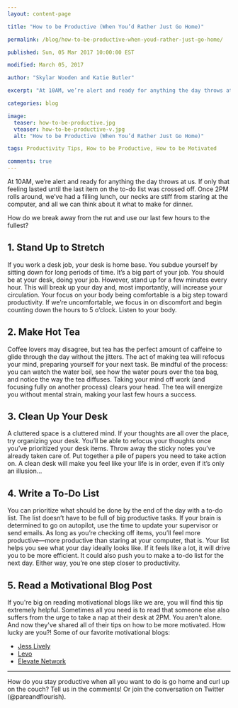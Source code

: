 ```yaml
---
layout: content-page

title: "How to be Productive (When You’d Rather Just Go Home)"

permalink: /blog/how-to-be-productive-when-youd-rather-just-go-home/

published: Sun, 05 Mar 2017 10:00:00 EST

modified: March 05, 2017

author: "Skylar Wooden and Katie Butler"

excerpt: "At 10AM, we’re alert and ready for anything the day throws at us. If only that feeling lasted until the last item on the to-do list was crossed off. Once 2PM rolls around, we’ve had a filling lunch, our necks are stiff from staring at the computer, and all we can think about it what to make for dinner."

categories: blog

image:
  teaser: how-to-be-productive.jpg
  vteaser: how-to-be-productive-v.jpg
  alt: "How to be Productive (When You’d Rather Just Go Home)"

tags: Productivity Tips, How to be Productive, How to be Motivated

comments: true
---
```


At 10AM, we’re alert and ready for anything the day throws at us. If only that feeling lasted until the last item on the to-do list was crossed off. Once 2PM rolls around, we’ve had a filling lunch, our necks are stiff from staring at the computer, and all we can think about it what to make for dinner. 

How do we break away from the rut and use our last few hours to the fullest? 

## 1. Stand Up to Stretch
If you work a desk job, your desk is home base. You subdue yourself by sitting down for long periods of time. It’s a big part of your job. You should be at your desk, doing your job. However, stand up for a few minutes every hour. This will  break up your day and, most importantly, will increase your circulation.
Your focus on your body being comfortable is a big step toward productivity. If we’re uncomfortable, we focus in on discomfort and begin counting down the hours to 5 o’clock. Listen to your body.

## 2. Make Hot Tea
Coffee lovers may disagree, but tea has the perfect amount of caffeine to glide through the day without the jitters. The act of making tea will refocus your mind, preparing yourself for your next task. 
Be mindful of the process: you can watch the water boil, see how the water pours over the tea bag, and notice the way the tea diffuses. Taking your mind off work (and focusing fully on another process) clears your head. The tea will energize you without mental strain, making your last few hours a success.


## 3. Clean Up Your Desk
A cluttered space is a cluttered mind. If your thoughts are all over the place, try organizing your desk. You’ll be able to refocus your thoughts once you’ve prioritized your desk items. Throw away the sticky notes you’ve already taken care of. Put together a pile of papers you need to take action on. A clean desk will make you feel like your life is in order, even if it’s only an illusion...


## 4. Write a To-Do List
You can prioritize what should be done by the end of the day with a to-do list. The list doesn’t have to be full of big productive tasks. If your brain is determined to go on autopilot, use the time to update your supervisor or send emails. As long as you’re checking off items, you’ll feel more productive—more productive than staring at your computer, that is.
Your list helps you see what your day ideally looks like. If it feels like a lot, it will drive you to be more efficient. It could also push you to make a to-do list for the next day. Either way, you’re one step closer to productivity.


## 5. Read a Motivational Blog Post
If you're big on reading motivational blogs like we are, you will find this tip extremely helpful. Sometimes all you need is to read that someone else also suffers from the urge to take a nap at their desk at 2PM. You aren't alone. And now they've shared all of their tips on how to be more motivated. How lucky are you?!
Some of our favorite motivational blogs:

<ul>
  <li><a href="http://jesslively.com/livelyshow/" target="_blank">Jess Lively</a></li>
  <li><a href="https://www.levo.com/posts/" target="_blank">Levo</a></li>
  <li><a href="https://www.ellevatenetwork.com/articles/" target="_blank">Elevate Network</a></li>
</ul>

<hr class="secondary">

How do you stay productive when all you want to do is go home and curl up on the couch? Tell us in the comments! Or join the conversation on Twitter (@pareandflourish).